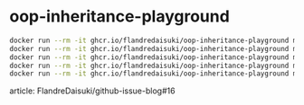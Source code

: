 # oop-inheritance-playground

```sh
docker run --rm -it ghcr.io/flandredaisuki/oop-inheritance-playground make cpp
docker run --rm -it ghcr.io/flandredaisuki/oop-inheritance-playground make java
docker run --rm -it ghcr.io/flandredaisuki/oop-inheritance-playground make js
docker run --rm -it ghcr.io/flandredaisuki/oop-inheritance-playground make python
docker run --rm -it ghcr.io/flandredaisuki/oop-inheritance-playground make ruby
```

article: FlandreDaisuki/github-issue-blog#16
